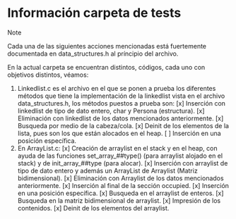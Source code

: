 # Información carpeta de tests

> [!NOTE]
> Cada una de las siguientes acciones mencionadas está fuertemente documentada en data_structures.h al príncipio del archivo.

En la actual carpeta se encuentran distintos, códigos, cada uno con objetivos distintos, véamos:  
   1. Linkedlist.c es el archivo en el que se ponen a prueba los diferentes métodos que tiene la implementación de la linkedlist vista en el archivo data_structures.h, los métodos puestos a prueba son:
      [x] Inserción con linkedlist de tipo de dato entero, char y Persona (estructura).
      [x] Eliminación con linkedlist de los datos mencionados anteriormente.
      [x] Busqueda por medio de la cabeza/cola.
      [x] Deinit de los elementos de la lista, pues son los que están alocados en el heap.
      [ ] Inserción en una posición específica.
   2. En ArrayList.c:
      [x] Creación de arraylist en el stack y en el heap, con ayuda de las funciones set_array_##type() (para arraylist alojado en el stack) y de init_array_##type (para alocar).
      [x] Inserción con arraylist de tipo de dato entero y además un ArrayList de Arraylist (Matriz bidimensional).
      [x] Eliminación con Arraylist de los datos mencionados anteriormente.
      [x] Inserción al final de la sección occupied.
      [x] Inserción en una posición específica.
      [x] Busqueda en el arraylist de enteros.
      [x] Busqueda en la matriz bidimensional de arraylist.
      [x] Impresión de los contenidos.
      [x] Deinit de los elementos del arraylist.